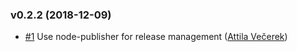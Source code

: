 ### v0.2.2 (2018-12-09)

- [#1](https://github.com/vecerek/numerology/pull/1) Use node-publisher for release management ([Attila Večerek](mailto:avecerek@zendesk.com))

